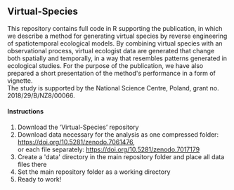 
<h2>Virtual-Species</h2>

This repository contains full code in R supporting the publication, in which we describe a method for generating virtual species by reverse engineering of spatiotemporal ecological models. By combining virtual species with an observational process, virtual ecologist data are generated that change both spatially and temporally, in a way that resembles patterns generated in ecological studies. For the purpose of the publication, we have also prepared a short presentation of the method's performance in a form of vignette.  
The study is supported by the National Science Centre, Poland, grant no. 2018/29/B/NZ8/00066.

<h4>Instructions</h4>

1.	Download the ‘Virtual-Species’ repository 
2.	Download data necessary for the analysis as one compressed folder: https://doi.org/10.5281/zenodo.7061476,  
    or each file separately: https://doi.org/10.5281/zenodo.7017179
3.	Create a 'data' directory in the main repository folder and place all data files there 
4.	Set the main repository folder as a working directory 
5.	Ready to work! 

